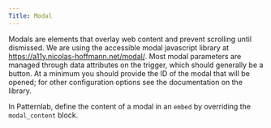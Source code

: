 ```yaml
---
Title: Modal
---
```


Modals are elements that overlay web content and prevent scrolling until dismissed. We are using the accessible modal javascript library at https://a11y.nicolas-hoffmann.net/modal/. Most modal parameters are managed through data attributes on the trigger, which should generally be a button. At a minimum you should provide the ID of the modal that will be opened; for other configuration options see the documentation on the library.

In Patternlab, define the content of a modal in an `embed` by overriding the `modal_content` block.
